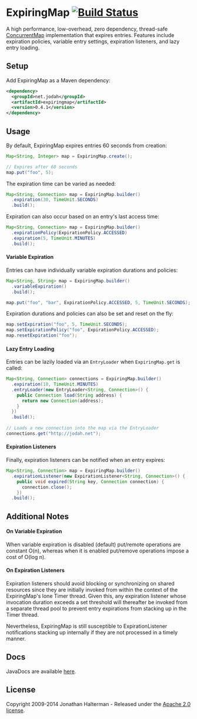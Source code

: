 # ExpiringMap [![Build Status](https://travis-ci.org/jhalterman/expiringmap.png)](https://travis-ci.org/jhalterman/expiringmap)

A high performance, low-overhead, zero dependency, thread-safe [ConcurrentMap](https://docs.oracle.com/javase/8/docs/api/java/util/concurrent/ConcurrentMap.html) implementation that expires entries. Features include expiration policies, variable entry settings, expiration listeners, and lazy entry loading.

## Setup

Add ExpiringMap as a Maven dependency:

```xml
<dependency>
  <groupId>net.jodah</groupId>
  <artifactId>expiringmap</artifactId>
  <version>0.4.1</version>
</dependency>
```

## Usage

By default, ExpiringMap expires entries 60 seconds from creation:

```java
Map<String, Integer> map = ExpiringMap.create();

// Expires after 60 seconds
map.put("foo", 5);
```
    
The expiration time can be varied as needed:

```java
Map<String, Connection> map = ExpiringMap.builder()
  .expiration(30, TimeUnit.SECONDS)
  .build();
```

Expiration can also occur based on an entry's last access time:

```java
Map<String, Connection> map = ExpiringMap.builder()
  .expirationPolicy(ExpirationPolicy.ACCESSED)
  .expiration(5, TimeUnit.MINUTES)
  .build(); 
```

#### Variable Expiration
        
Entries can have individually variable expiration durations and policies:

```java
Map<String, String> map = ExpiringMap.builder()
  .variableExpiration()
  .build();

map.put("foo", "bar", ExpirationPolicy.ACCESSED, 5, TimeUnit.SECONDS);
```

Expiration durations and policies can also be set and reset on the fly:

```java
map.setExpiration("foo", 5, TimeUnit.SECONDS);
map.setExpirationPolicy("foo", ExpirationPolicy.ACCESSED);
map.resetExpiration("foo");
```

#### Lazy Entry Loading

Entries can be lazily loaded via an `EntryLoader` when `ExpiringMap.get` is called:

```java
Map<String, Connection> connections = ExpiringMap.builder()
  .expiration(10, TimeUnit.MINUTES)
  .entryLoader(new EntryLoader<String, Connection>() {
    public Connection load(String address) {
      return new Connection(address);
    }
  })
  .build();
  
// Loads a new connection into the map via the EntryLoader
connections.get("http://jodah.net");
```

#### Expiration Listeners

Finally, expiration listeners can be notified when an entry expires:

```java
Map<String, Connection> map = ExpiringMap.builder()
  .expirationListener(new ExpirationListener<String, Connection>() { 
    public void expired(String key, Connection connection) { 
      connection.close(); 
    })
  .build();
```

## Additional Notes

#### On Variable Expiration

When variable expiration is disabled (default) put/remote operations are constant O(n), whereas when it is enabled put/remove operations impose a cost of O(log n).

#### On Expiration Listeners

Expiration listeners should avoid blocking or synchronizing on shared resources since they are initially invoked from within the context of the ExpiringMap's lone Timer thread. Given this, any expiration listener whose invocation duration exceeds a set threshold will thereafter be invoked from a separate thread pool to prevent entry expirations from stacking up in the Timer thread.

Nevertheless, ExpiringMap is still susceptible to ExpirationListener notifications stacking up internally if they are not processed in a timely manner.

## Docs

JavaDocs are available [here](https://jhalterman.github.com/expiringmap/javadoc).

## License

Copyright 2009-2014 Jonathan Halterman - Released under the [Apache 2.0 license](http://www.apache.org/licenses/LICENSE-2.0.html).